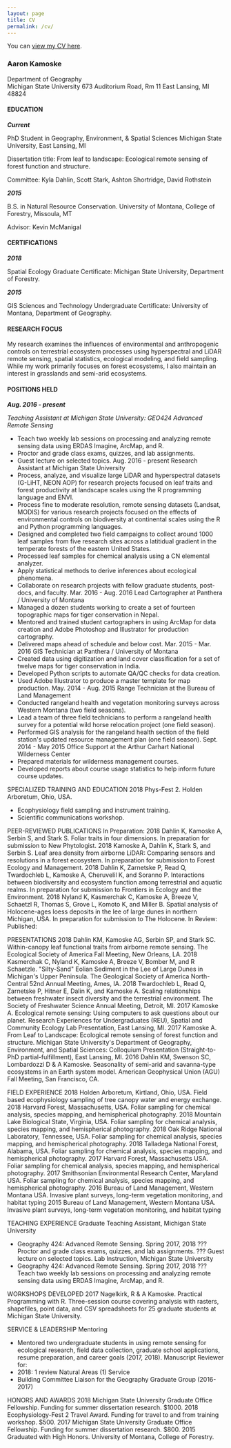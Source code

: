 ```yaml
---
layout: page
title: CV
permalink: /cv/
---
```


You can [view my CV here]({{akamoske.github.io}}/images/Kamoske_CV_Working_20180807.pdf).

### Aaron Kamoske
Department of Geography              
Michigan State University
673 Auditorium Road, Rm 11
East Lansing, MI 48824

#### EDUCATION	

***Current***	

PhD Student in Geography, Environment, & Spatial Sciences
Michigan State University, East Lansing, MI

Dissertation title: From leaf to landscape: Ecological remote sensing of forest function and structure.

Committee: Kyla Dahlin, Scott Stark, Ashton Shortridge, David Rothstein

***2015***

B.S. in Natural Resource Conservation.
University of Montana, College of Forestry, Missoula, MT

Advisor: Kevin McManigal
		

#### CERTIFICATIONS	

***2018***	

Spatial Ecology Graduate Certificate: Michigan State University, Department of Forestry. 

***2015***	

GIS Sciences and Technology Undergraduate Certificate: University of Montana, Department of Geography. 
		
#### RESEARCH FOCUS

My research examines the influences of environmental and anthropogenic controls on terrestrial ecosystem processes using hyperspectral and LiDAR remote sensing, spatial statistics, ecological modeling, and field sampling. While my work primarily focuses on forest ecosystems, I also maintain an interest in grasslands and semi-arid ecosystems.

#### POSITIONS HELD

***Aug. 2016 - present***

*Teaching Assistant at Michigan State University: GEO424 Advanced Remote Sensing*
-	Teach two weekly lab sessions on processing and analyzing remote sensing data using ERDAS Imagine, ArcMap, and R.
-	Proctor and grade class exams, quizzes, and lab assignments.
-	Guest lecture on selected topics.
Aug. 2016 - present            Research Assistant at Michigan State University
-	Process, analyze, and visualize large LiDAR and hyperspectral datasets (G-LiHT, NEON AOP) for research projects focused on leaf traits and forest productivity at landscape scales using the R programming language and ENVI.
-	Process fine to moderate resolution, remote sensing datasets (Landsat, MODIS) for various research projects focused on the effects of environmental controls on biodiversity at continental scales using the R and Python programming languages. 
-	Designed and completed two field campaigns to collect around 1000 leaf samples from five research sites across a latitidual gradient in the temperate forests of the eastern United States. 
-	Processed leaf samples for chemical analysis using a CN elemental analyzer.
-	Apply statistical methods to derive inferences about ecological phenomena.
-	Collaborate on research projects with fellow graduate students, post-docs, and faculty. 
Mar. 2016 - Aug. 2016     Lead Cartographer at Panthera / University of Montana
-	Managed a dozen students working to create a set of fourteen topographic maps for tiger conservation in Nepal.
-	Mentored and trained student cartographers in using ArcMap for data creation and Adobe Photoshop and Illustrator for production cartography.
-	Delivered maps ahead of schedule and below cost.
Mar. 2015 - Mar. 2016     GIS Technician at Panthera / University of Montana
-	Created data using digitization and land cover classification for a set of twelve maps for tiger conservation in India.
-	Developed Python scripts to automate QA/QC checks for data creation.
-	Used Adobe Illustrator to produce a master template for map production.
May. 2014 - Aug. 2015     Range Technician at the Bureau of Land Management
-	Conducted rangeland health and vegetation monitoring surveys across Western Montana (two field seasons).
-	Lead a team of three field technicians to perform a rangeland health survey for a potential wild horse relocation project (one field season).
-	Performed GIS analysis for the rangeland health section of the field station's updated resource management plan (one field season).
Sept. 2014 - May 2015     Office Support at the Arthur Carhart National Wilderness Center
-	Prepared materials for wilderness management courses.
-	Developed reports about course usage statistics to help inform future course updates.

SPECIALIZED TRAINING AND EDUCATION
2018      		Phys-Fest 2. Holden Arboretum, Ohio, USA.
-	Ecophysiology field sampling and instrument training.
-	Scientific communications workshop.

PEER-REVIEWED PUBLICATIONS
In Preparation:
2018	Dahlin K, Kamoske A, Serbin S, and Stark S. Foliar traits in four dimensions. In preparation for submission to New Phytologist.
2018	Kamoske A, Dahlin K, Stark S, and Serbin S. Leaf area density from airborne LiDAR: Comparing sensors and resolutions in a forest ecosystem. In preparation for submission to Forest Ecology and Management.
2018	Dahlin K, Zarnetske P, Read Q, Twardochleb L, Kamoske A, Cheruvelil K, and Soranno P. Interactions between biodiversity and ecosystem function among terrestrial and aquatic realms. In preparation for submission to Frontiers in Ecology and the Environment.
2018	Nyland K, Kasmerchak C, Kamoske A, Breeze V, Schaetzl R, Thomas S, Grove L, Komoto K, and Miller B. Spatial analysis of Holocene-ages loess deposits in the lee of large dunes in northern Michigan, USA. In preparation for submission to The Holocene.
In Review:
Published:

PRESENTATIONS
2018	Dahlin KM, Kamoske AG, Serbin SP, and Stark SC. Within-canopy leaf functional traits from airborne remote sensing. The Ecological Society of America Fall Meeting, New Orleans, LA.
2018	Kasmerchak C, Nyland K, Kamoske A, Breeze V, Bomber M, and R Schaetzle. "Silty-Sand" Eolian Sediment in the Lee of Large Dunes in Michigan's Upper Peninsula. The Geological Society of America North-Central 52nd Annual Meeting, Ames, IA.
2018	Twardochleb L, Read Q, Zarnetske P, Hitner E, Dalin K, and Kamoske A. Scaling relationships between freshwater insect diversity and the terrestrial environment. The Society of Freshwater Science Annual Meeting, Detroit, MI.
2017	Kamoske A. Ecological remote sensing: Using computers to ask questions about our     planet. Research Experiences for Undergraduates (REU), Spatial and Community Ecology Lab Presentation, East Lansing, MI.
2017	Kamoske A. From Leaf to Landscape: Ecological remote sensing of forest function and structure. Michigan State University's Department of Geography, Environment, and Spatial Sciences: Colloquium Presentation (Straight-to-PhD partial-fulfillment), East Lansing, MI.	
2016	Dahlin KM, Swenson SC, Lombardozzi D & A Kamoske. Seasonality of semi-arid and savanna-type ecosystems in an Earth system model. American Geophysical Union (AGU) Fall Meeting, San Francisco, CA.

FIELD EXPERIENCE 
2018	Holden Arboretum, Kirtland, Ohio, USA. Field based ecophysiology sampling of tree canopy water and energy exchange. 
2018	Harvard Forest, Massachusetts, USA. Foliar sampling for chemical analysis, species mapping, and hemispherical photography.
2018	Mountain Lake Biological State, Virginia, USA. Foliar sampling for chemical analysis, species mapping, and hemispherical photography.
2018	Oak Ridge National Laboratory, Tennessee, USA. Foliar sampling for chemical analysis, species mapping, and hemispherical photography.
2018	Talladega National Forest, Alabama, USA. Foliar sampling for chemical analysis, species mapping, and hemispherical photography.
2017	Harvard Forest, Massachusetts USA. Foliar sampling for chemical analysis, species mapping, and hemispherical photography.
2017	Smithsonian Environmental Research Center, Maryland USA. Foliar sampling for chemical analysis, species mapping, and hemispherical photography.
2016	Bureau of Land Management, Western Montana USA. Invasive plant surveys, long-term vegetation monitoring, and habitat typing 
2015	Bureau of Land Management, Western Montana USA. Invasive plant surveys, long-term vegetation monitoring, and habitat typing

TEACHING EXPERIENCE
Graduate Teaching Assistant, Michigan State University
-	Geography 424: Advanced Remote Sensing.
	Spring 2017, 2018
???	Proctor and grade class exams, quizzes, and lab assignments.
???	Guest lecture on selected topics.
Lab Instruction, Michigan State University
-	Geography 424: Advanced Remote Sensing.
	Spring 2017, 2018
???	Teach two weekly lab sessions on processing and analyzing remote sensing data using ERDAS Imagine, ArcMap, and R.

  WORKSHOPS DEVELOPED
2017	Nagelkirk, R & A Kamoske. Practical Programming with R. Three-session course covering analysis with rasters, shapefiles, point data, and CSV spreadsheets for 25 graduate students at Michigan State University.

SERVICE & LEADERSHIP
Mentoring
-	Mentored two undergraduate students in using remote sensing for ecological research, field data collection, graduate school applications, resume preparation, and career goals (2017, 2018).
Manuscript Reviewer for:
-	2018: 1 review
	Natural Areas (1)
   Service
-	Building Committee Liaison for the Geography Graduate Group (2016-2017)

HONORS AND AWARDS
2018	Michigan State University Graduate Office Fellowship. Funding for summer dissertation research. $1000.
2018	Ecophysiology-Fest 2 Travel Award. Funding for travel to and from training workshop. $500.
2017	Michigan State University Graduate Office Fellowship. Funding for summer dissertation research. $800.
2015	Graduated with High Honors. University of Montana, College of Forestry.


